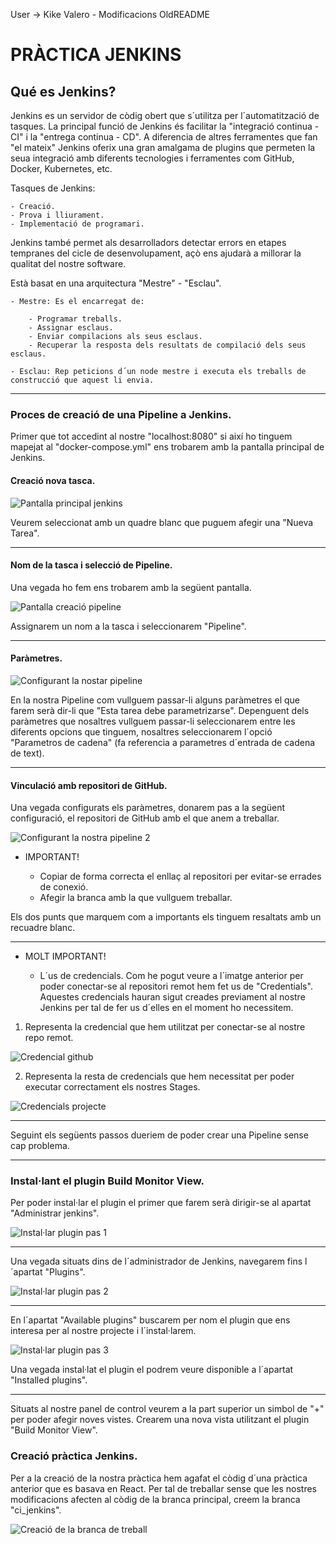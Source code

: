 User -> Kike Valero - Modificacions OldREADME
# PRÀCTICA JENKINS

## Qué es Jenkins?

Jenkins es un servidor de còdig obert que s´utilitza per l´automatització de tasques. La principal funció de Jenkins és 
facilitar la "integració continua - CI" i la "entrega continua - CD". A diferencia de altres ferramentes que fan "el mateix"
Jenkins oferix una gran amalgama de plugins que permeten la seua integració amb diferents tecnologies i ferramentes com 
GitHub, Docker, Kubernetes, etc.

Tasques de Jenkins: 

    - Creació.
    - Prova i lliurament.
    - Implementació de programari.

Jenkins també permet als desarrolladors detectar errors en etapes tempranes del cicle de desenvolupament, açò ens ajudarà 
a millorar la qualitat del nostre software.

Està basat en una arquitectura "Mestre" - "Esclau".

    - Mestre: Es el encarregat de: 

        - Programar treballs.
        - Assignar esclaus.
        - Enviar compilacions als seus esclaus.
        - Recuperar la resposta dels resultats de compilació dels seus esclaus.
    
    - Esclau: Rep peticions d´un node mestre i executa els treballs de construcció que aquest li envia.

---

### Proces de creació de una Pipeline a Jenkins.

Primer que tot accedint al nostre "localhost:8080" si així ho tinguem mapejat al "docker-compose.yml" ens trobarem amb la pantalla principal
de Jenkins.

#### Creació nova tasca.

![Pantalla principal jenkins](./img/25-%20pantalla%20principal%20jenkins.png)

Veurem seleccionat amb un quadre blanc que puguem afegir una "Nueva Tarea". 

---

#### Nom de la tasca i selecció de Pipeline.

Una vegada ho fem ens trobarem amb la següent pantalla.

![Pantalla creació pipeline](./img/3-%20creant%20pipeline.png)

Assignarem un nom a la tasca i seleccionarem "Pipeline".

---

#### Paràmetres.

![Configurant la nostar pipeline](./img/8-%20configurant%20pipeline.png)

En la nostra Pipeline com vullguem passar-li alguns paràmetres el que farem serà dir-li que "Esta tarea debe parametrizarse".
Depenguent dels paràmetres que nosaltres vullguem passar-li seleccionarem entre les diferents opcions que tinguem, nosaltres 
seleccionarem l´opció "Parametros de cadena" (fa referencia a parametres d´entrada de cadena de text).

---

#### Vinculació amb repositori de GitHub.

Una vegada configurats els paràmetres, donarem pas a la següent configuració, el repositori de GitHub amb el que anem a treballar.

![Configurant la nostra pipeline 2](./img/9-%20configurant%20pipeline.png)

- IMPORTANT! 

    - Copiar de forma correcta el enllaç al repositori per evitar-se errades de conexió.
    - Afegir la branca amb la que vullguem treballar.

Els dos punts que marquem com a importants els tinguem resaltats amb un recuadre blanc.

---

- MOLT IMPORTANT!

    - L´us de credencials. Com he pogut veure a l´imatge anterior per poder conectar-se al repositori remot hem fet us de "Credentials". 
    Aquestes credencials hauran sigut creades previament al nostre Jenkins per tal de fer us d´elles en el moment ho necessitem.

1. Representa la credencial que hem utilitzat per conectar-se al nostre repo remot.

![Credencial github](./img/26-%20credencial%20github.png)

2. Representa la resta de credencials que hem necessitat per poder executar correctament els nostres Stages.

![Credencials projecte](./img/24-%20variables%20sensibles%20guardades%20com%20a%20credencials.png)

--- 

Seguint els següents passos dueriem de poder crear una Pipeline sense cap problema. 


--- 

### Instal·lant el plugin Build Monitor View.

Per poder instal·lar el plugin el primer que farem serà dirigir-se al apartat "Administrar jenkins".

![Instal·lar plugin pas 1](./img/27-%20instalar%20plugin%20pas%201.png)

---

Una vegada situats dins de l´administrador de Jenkins, navegarem fins l´apartat "Plugins".

![Instal·lar plugin pas 2](./img/28-%20instalar%20plugin%20pas%202.png)

---

En l´apartat "Available plugins" buscarem per nom el plugin que ens interesa per al nostre projecte i l´instal·larem.

![Instal·lar plugin pas 3](./img/2-%20instalant%20pluggin.png)

Una vegada instal·lat el plugin el podrem veure disponible a l´apartat "Installed plugins".

---

Situats al nostre panel de control veurem a la part superior un simbol de "+" per poder afegir noves vistes. Crearem una nova vista utilitzant el 
plugin "Build Monitor View". 

### Creació pràctica Jenkins.

Per a la creació de la nostra pràctica hem agafat el còdig d´una pràctica anterior que es basava en React. Per tal de treballar sense que 
les nostres modificacions afecten al còdig de la branca principal, creem la branca "ci_jenkins".

![Creació de la branca de treball](./img/1-%20creant%20branca%20ci_jenkins.png)




